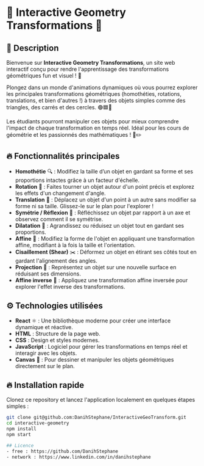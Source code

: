 # 🌟 Interactive Geometry Transformations 🌟

## 🚀 Description

Bienvenue sur **Interactive Geometry Transformations**, un site web interactif conçu pour rendre l'apprentissage des transformations géométriques fun et visuel ! 🎨

Plongez dans un monde d'animations dynamiques où vous pourrez explorer les principales transformations géométriques (homothéties, rotations, translations, et bien d'autres !) à travers des objets simples comme des triangles, des carrés et des cercles. 🟢🟦🔺

Les étudiants pourront manipuler ces objets pour mieux comprendre l'impact de chaque transformation en temps réel. Idéal pour les cours de géométrie et les passionnés des mathématiques ! 📐✏️

## 🔥 Fonctionnalités principales

- **Homothétie** 🔍 : Modifiez la taille d’un objet en gardant sa forme et ses proportions intactes grâce à un facteur d'échelle.
- **Rotation** 🔄 : Faites tourner un objet autour d'un point précis et explorez les effets d'un changement d'angle.
- **Translation** 🚀 : Déplacez un objet d'un point à un autre sans modifier sa forme ni sa taille. Glissez-le sur le plan pour l'explorer !
- **Symétrie / Réflexion** 🔁 : Réfléchissez un objet par rapport à un axe et observez comment il se symétrise.
- **Dilatation** 📏 : Agrandissez ou réduisez un objet tout en gardant ses proportions.
- **Affine** 🧩 : Modifiez la forme de l'objet en appliquant une transformation affine, modifiant à la fois la taille et l'orientation.
- **Cisaillement (Shear)** ✂️ : Déformez un objet en étirant ses côtés tout en gardant l'alignement des angles.
- **Projection** 📐 : Représentez un objet sur une nouvelle surface en réduisant ses dimensions.
- **Affine inverse** 🔄 : Appliquez une transformation affine inversée pour explorer l'effet inverse des transformations.

## ⚙️ Technologies utilisées

- **React** ⚛️ : Une bibliothèque moderne pour créer une interface dynamique et réactive.
- **HTML** : Structure de la page web.
- **CSS** : Design et styles modernes.
- **JavaScript** : Logiciel pour gérer les transformations en temps réel et interagir avec les objets.
- **Canvas** 🎨 : Pour dessiner et manipuler les objets géométriques directement sur le plan.

## 🔥 Installation rapide

Clonez ce repository et lancez l'application localement en quelques étapes simples :

```bash
git clone git@github.com:DanihStephane/InteractiveGeoTransform.git
cd interactive-geometry
npm install
npm start

## Licence
- free : https://github.com/DanihStephane
- network : https://www.linkedin.com/in/danihstephane
